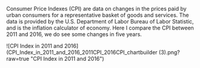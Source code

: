 Consumer Price Indexes (CPI) are data on changes in the prices paid by urban consumers for a representative basket of goods and services.
The data is provided by the U.S. Department of Labor Bureau of Labor Statistic, and is the inflation calculator of economy. Here I compare the CPI between 2011 and 2016, we do see some changes in five years.

![CPI Index in 2011 and 2016](CPI_Index_in_2011_and_2016_2011CPI_2016CPI_chartbuilder (3).png?raw=true "CPI Index in 2011 and 2016")
